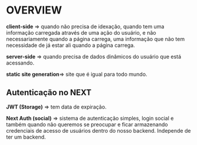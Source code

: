 # OVERVIEW

**client-side** => quando não precisa de idexação, quando tem uma informação carregada através de uma ação do usuário, e não necessariamente quando a página carrega, uma informação que não tem necessidade de já estar ali quando a página carrega.

**server-side** => quando precisa de dados dinâmicos do usuário que está acessando.

**static site generation**=> site que é igual para todo mundo.

## Autenticação no NEXT

**JWT (Storage)** => tem data de expiração.

**Next Auth (social)** => sistema de autenticação simples, login social e também quando não queremos se preocupar e ficar armazenando credenciais de acesso de usuários dentro do nosso backend. Independe de ter um backend.

